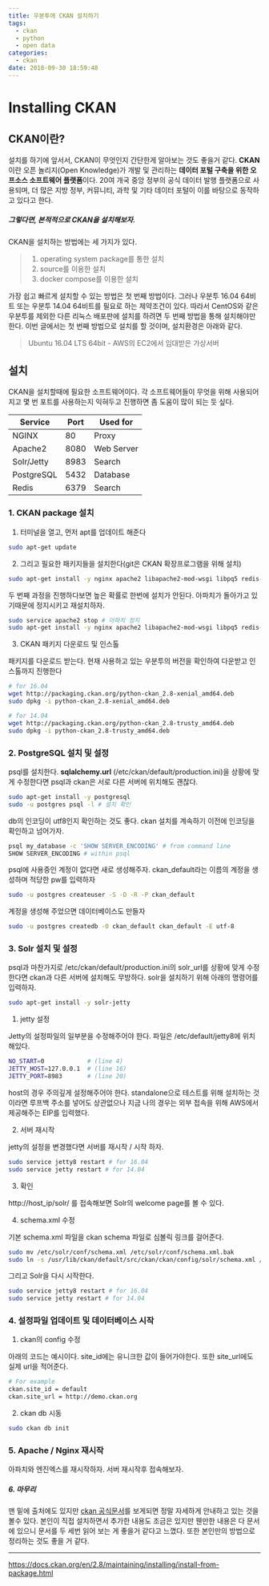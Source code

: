 ```yaml
---
title: 우분투에 CKAN 설치하기
tags:
  - ckan
  - python
  - open data
categories:
  - ckan
date: 2018-09-30 18:59:48
---
```


# Installing CKAN

## CKAN이란?

설치를 하기에 앞서서, CKAN이 무엇인지 간단한게 알아보는 것도 좋을거 같다. **CKAN**이란 오픈 놀리지(Open Knowledge)가 개발 및 관리하는 **데이터 포털 구축을 위한 오프소스 소프트웨어 플랫폼**이다. 20여 개국 중앙 정부의 공식 데이터 발행 플랫폼으로 사용되며, 더 많은 지방 정부, 커뮤니티, 과학 및 기타 데이터 포털이 이를 바탕으로 동작하고 있다고 한다.

##### 그렇다면, 본적적으로 CKAN을 설치해보자.

CKAN을 설치하는 방법에는 세 가지가 있다. 

> 1. operating system package를 통한 설치
> 2. source를 이용한 설치
> 3. docker compose를 이용한 설치

가장 쉽고 빠르게 설치할 수 있는 방법은 첫 번째 방법이다. 그러나 우분투 16.04 64비트 또는 우분투 14.04 64비트를 필요로 하는 제약조건이 있다. 따라서 CentOS와 같은 우분투를 제외한 다른 리눅스 배포판에 설치를 하려면 두 번째 방법을 통해 설치해야만 한다. 이번 글에서는 첫 번째 방법으로 설치를 할 것이며, 설치환경은 아래와 같다.

> Ubuntu 16.04 LTS 64bit - AWS의 EC2에서 임대받은 가상서버

## 설치

CKAN을 설치할때에 필요한 소프트웨어이다. 각 소프트웨어들이 무엇을 위해 사용되어지고 몇 번 포트를 사용하는지 익혀두고 진행하면 좀 도움이 많이 되는 듯 싶다.

| Service    | Port | Used for   |
| ---------- | ---- | ---------- |
| NGINX      | 80   | Proxy      |
| Apache2    | 8080 | Web Server |
| Solr/Jetty | 8983 | Search     |
| PostgreSQL | 5432 | Database   |
| Redis      | 6379 | Search     |



### 1. CKAN package 설치

1. 터미널을 열고, 먼저 apt를 업데이트 해준다

~~~sh
sudo apt-get update
~~~

2. 그리고 필요한 패키지들을 설치한다(git은 CKAN 확장프로그램을 위해 설치)

~~~sh
sudo apt-get install -y nginx apache2 libapache2-mod-wsgi libpq5 redis-server git-core
~~~

두 번째 과정을 진행하다보면 높은 확률로 한번에 설치가 안된다. 아파치가 돌아가고 있기때문에 정지시키고 재설치하자.

~~~sh
sudo service apache2 stop # 아파치 정지
sudo apt-get install -y nginx apache2 libapache2-mod-wsgi libpq5 redis-server git-core
~~~

3. CKAN 패키지 다운로드 및 인스톨

패키지를 다운로드 받는다. 현재 사용하고 있는 우분투의 버전을 확인하여 다운받고 인스톨까지 진행한다

~~~sh
# for 16.04
wget http://packaging.ckan.org/python-ckan_2.8-xenial_amd64.deb
sudo dpkg -i python-ckan_2.8-xenial_amd64.deb

# for 14.04
wget http://packaging.ckan.org/python-ckan_2.8-trusty_amd64.deb 
sudo dpkg -i python-ckan_2.8-trusty_amd64.deb
~~~



### 2. PostgreSQL 설치 및 설정

psql를 설치한다. **sqlalchemy.url** (/etc/ckan/default/production.ini)을 상황에 맞게 수정한다면 psql과 ckan은 서로 다른 서버에 위치해도 괜찮다.

~~~sh
sudo apt-get install -y postgresql
sudo -u postgres psql -l # 설치 확인
~~~

db의 인코딩이 utf8인지 확인하는 것도 좋다. ckan 설치를 계속하기 이전에 인코딩을 확인하고 넘어가자.

~~~sh
psql my_database -c 'SHOW SERVER_ENCODING' # from command line
SHOW SERVER_ENCODING # within psql
~~~

psql에 사용중인 계정이 없다면 새로 생성해주자. ckan_default라는 이름의 계정을 생성하며 적당한 pw를 입력하자

~~~sh
sudo -u postgres createuser -S -D -R -P ckan_default
~~~

계정을 생성해 주었으면 데이터베이스도 만들자

~~~sh
sudo -u postgres createdb -O ckan_default ckan_default -E utf-8
~~~



### 3. Solr 설치 및 설정

psql과 마찬가지로 /etc/ckan/default/production.ini의 solr_url를 상황에 맞게 수정한다면 ckan과 다른 서버에 설치해도 무방하다. solr을 설치하기 위해 아래의 명령어를 입력하자.

~~~sh
sudo apt-get install -y solr-jetty
~~~

1. jetty 설정

Jetty의 설정파일의 일부분을 수정해주어야 한다. 파일은 /etc/default/jetty8에 위치해있다.

~~~sh
NO_START=0            # (line 4)
JETTY_HOST=127.0.0.1  # (line 16)
JETTY_PORT=8983       # (line 20)
~~~

host의 경우 주의깊게 설정해주어야 한다. standalone으로 테스트를 위해 설치하는 것이라면 루프백 주소를 넣어도 상관없으나 지금 나의 경우는 외부 접속을 위해 AWS에서 제공해주는 EIP를 입력했다.

2. 서버 재시작

jetty의 설정을 변경했다면 서버를 재시작 / 시작 하자.

~~~sh
sudo service jetty8 restart # for 16.04
sudo service jetty restart # for 14.04
~~~

3. 확인

http://host_ip/solr/ 를 접속해보면 Solr의 welcome page를 볼 수 있다.

4. schema.xml 수정

기본 schema.xml 파일을 ckan schema 파일로 심볼릭 링크를 걸어준다.

~~~sh
sudo mv /etc/solr/conf/schema.xml /etc/solr/conf/schema.xml.bak
sudo ln -s /usr/lib/ckan/default/src/ckan/ckan/config/solr/schema.xml /etc/solr/conf/schema.xml
~~~

그리고 Solr을 다시 시작한다.

~~~sh
sudo service jetty8 restart # for 16.04
sudo service jetty restart # for 14.04
~~~



### 4. 설정파일 업데이트 및 데이터베이스 시작

1. ckan의 config 수정

아래의 코드는 예시이다. site_id에는 유니크한 값이 들어가야한다. 또한 site_url에도 실제 url을 적어준다.

~~~sh
# For example
ckan.site_id = default
ckan.site_url = http://demo.ckan.org
~~~

2. ckan db 시동

~~~sh
sudo ckan db init
~~~



### 5. Apache / Nginx 재시작

아파치와 엔진엑스를 재시작하자. 서버 재시작후 접속해보자.



##### 6. 마무리

맨 밑에 출처에도 있지만 [ckan 공식문서](https://docs.ckan.org/en/2.8/maintaining/installing/install-from-package.html)를 보게되면 정말 자세하게 안내하고 있는 것을 볼수 있다. 본인이 직접 설치하면서 추가한 내용도 조금은 있지만 웬만한 내용은 다 문서에 있으니 문서를 두 세번 읽어 보는 게 좋을거 같다고 느꼈다. 또한 본인만의 방법으로 정리하는 것도 좋을 거 같다.



--------------------------------

https://docs.ckan.org/en/2.8/maintaining/installing/install-from-package.html